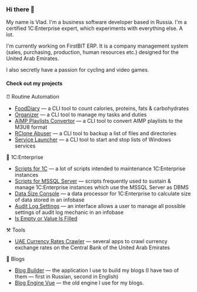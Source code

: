 ### Hi there 👋

My name is Vlad. I'm a business software developer based in Russia. I'm a certified 1C:Enterprise expert, which experiments with everything else. A lot.

I'm currently working on FirstBIT ERP. It is a company management system (sales, purchasing, production, human resources etc.) designed for the United Arab Emirates.

I also secretly have a passion for cycling and video games.

#### Check out my projects

⏰ Routine Automation

- [FoodDiary](https://github.com/vkostyanetsky/FoodDiary) — a CLI tool to count calories, proteins, fats & carbohydrates
- [Organizer](https://github.com/vkostyanetsky/Organizer) — a CLI tool to manage my tasks and duties
- [AIMP Playlists Convertor](https://github.com/vkostyanetsky/AIMPPlaylistsConvertor) — a CLI tool to convert AIMP playlists to the M3U8 format
- [RClone Abuser](https://github.com/vkostyanetsky/RCloneAbuser) — a CLI tool to backup a list of files and directories
- [Service Launcher](https://github.com/vkostyanetsky/ServiceLauncher) — a CLI tool to start and stop lists of Windows services

🏢 1C:Enterprise

- [Scripts for 1C](https://github.com/vkostyanetsky/ScriptsFor1C) — a lot of scripts intended to maintenance 1C:Enterprise instances
- [Scripts for MSSQL Server](https://github.com/vkostyanetsky/ScriptsForMSSQLServer) — scripts frequently used to sustain & manage 1C:Enterprise instances which use the MSSQL Server as DBMS
- [Data Size Console](https://github.com/vkostyanetsky/DataSizeConsole) — a data processor for 1C:Enterprise to calculate size of data stored in an infobase
- [Audit Log Settings](https://github.com/vkostyanetsky/AuditLogSettings) — an interface allows a user to manage all possible settings of audit log mechanic in an infobase
- [Is Empty or Value Is Filled](https://github.com/vkostyanetsky/IsEmptyOrValueIsFilled)

⚒️ Tools

- [UAE Currency Rates Crawler](https://github.com/vkostyanetsky/UAECurrencyRatesCrawler) — several apps to crawl currency exchange rates on the Central Bank of the United Arab Emirates

💬 Blogs

- [Blog Builder](https://github.com/vkostyanetsky/BlogBuilder) — the application I use to build my blogs (I have two of them — first in Russian, second in English)
- [Blog Engine Vue](https://github.com/vkostyanetsky/BlogEngineVue) — the old engine I use for my blogs.
